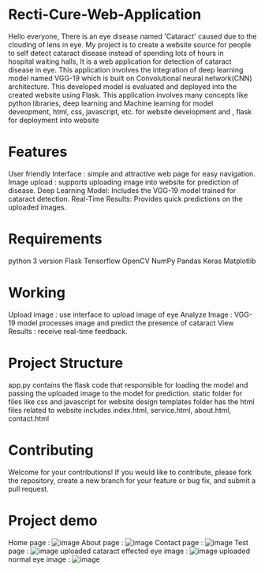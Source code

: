 # Recti-Cure-Web-Application
 Hello everyone, 
 There is an eye disease named 'Cataract' caused due to the clouding of lens in eye. My project is to create a website source for people to self detect cataract disease instead of spending lots of hours in   
 hospital waiting halls,
 It is a web application for detection of cataract disease in eye.
 This application involves the integration of deep learning model named VGG-19 which is built on Convolutional neural network(CNN) architecture.
 This developed model is evaluated and deployed into the created website using Flask.
 This application involves many concepts like python libraries, deep learning and Machine learning for model deveopment, html, css, javascript, etc. for website development and , flask for deployment into website
# Features 
 User friendly Interface : simple and attractive web page for easy navigation.
 Image upload : supports uploading image into website for prediction of disease.
 Deep Learning Model: Includes the VGG-19 model trained for cataract detection.
 Real-Time Results: Provides quick predictions on the uploaded images.

# Requirements
 python 3 version
 Flask
 Tensorflow
 OpenCV
 NumPy
 Pandas
 Keras
 Matplotlib

# Working 
 Upload image : use interface to upload image of eye
 Analyze Image : VGG-19 model processes image and predict the presence of cataract
 View Results : receive real-time feedback.

# Project Structure
 app.py contains the flask code that responsible for loading the model and passing the uploaded image to the model for prediction.
 static folder for files like css and javascript  for website design 
 templates folder has the html files related to website includes index.html, service.html, about.html, contact.html

# Contributing
 Welcome for your contributions! If you would like to contribute, please fork the repository, create a new branch for your feature or bug fix, and submit a pull request.

# Project demo
Home page :
![image](https://github.com/user-attachments/assets/6cff8f4f-8764-4027-9019-98c9a8e0ac29)
About page :
![image](https://github.com/user-attachments/assets/80a61ca3-ef51-4358-bd59-fc43899c5984)
Contact page :
![image](https://github.com/user-attachments/assets/15b20f86-7b10-47be-91e6-96d255f8a260)
Test page :
![image](https://github.com/user-attachments/assets/a2735ef1-71e6-4fd8-9319-d73102bfdfcb)
uploaded cataract effected eye image :
![image](https://github.com/user-attachments/assets/5ad70ad6-2f8d-424a-8d39-1ca8e07d2586)
uploaded normal eye image :
![image](https://github.com/user-attachments/assets/3602a16f-1ccf-480e-87be-36a135f19e98)



